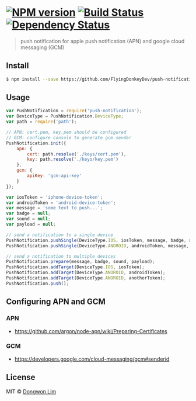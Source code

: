#  [![NPM version][npm-image]][npm-url] [![Build Status][travis-image]][travis-url] [![Dependency Status][daviddm-image]][daviddm-url]

> push notification for apple push notification (APN) and google cloud messaging (GCM)


## Install

```sh
$ npm install --save https://github.com/FlyingDonkeyDev/push-notification.git
```


## Usage

```js
var PushNotification = require('push-notification');
var DeviceType = PushNotification.DeviceType;
var path = require('path');

// APN: cert.pem, key.pem should be configured
// GCM: configure console to generate gcm.sender
PushNotification.init({
	apn: {
		cert: path.resolve('./keys/cert.pem'),
		key: path.resolve('./keys/key.pem')
	},
	gcm: {
		apiKey: 'gcm-api-key'
	}
});

var iosToken = 'iphone-device-token';
var androidToken = 'android-device-token';
var message = 'some text to push...';
var badge = null;
var sound = null;
var payload = null;

// send a notification to a single device
PushNotification.pushSingle(DeviceType.IOS, iosToken, message, badge, sound, payload);
PushNotification.pushSingle(DeviceType.ANDROID, androidToken, message, badge, sound, payload);

// send a notification to multiple devices
PushNotification.prepare(message, badge, sound, payload);
PushNotification.addTarget(DeviceType.IOS, iosToken);
PushNotification.addTarget(DeviceType.ANDROID, androidToken);
PushNotification.addTarget(DeviceType.ANDROID, anotherToken);
PushNotification.push();
```


## Configuring APN and GCM

### APN
- <https://github.com/argon/node-apn/wiki/Preparing-Certificates>

### GCM
- <https://developers.google.com/cloud-messaging/gcm#senderid>


## License

MIT © [Dongwon Lim](./LICENSE)


[npm-image]: https://badge.fury.io/js/push-notification.svg
[npm-url]: https://npmjs.org/package/push-notification
[travis-image]: https://travis-ci.org/idw111/push-notification.svg?branch=master
[travis-url]: https://travis-ci.org/idw111/push-notification
[daviddm-image]: https://david-dm.org/idw111/push-notification.svg?theme=shields.io
[daviddm-url]: https://david-dm.org/idw111/push-notification

